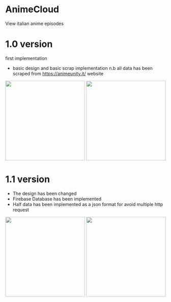 # AnimeCloud
View italian anime episodes

# 1.0 version
first implementation
- basic design and basic scrap implementation 
n.b all data has been scraped from https://animeunity.it/ website

<p align="center">
  <img src="https://user-images.githubusercontent.com/15950481/73614689-b1325980-4601-11ea-8e64-29a995e6cbd3.png" width="250"/>  
  <img src="https://user-images.githubusercontent.com/15950481/73614691-b1325980-4601-11ea-8de5-cc364a113f43.png" width="250"/> 
</p>

# 1.1 version
- The design has been changed
- Firebase Database has been implemented
- Half data has been implemented as a json format for avoid multiple http request

<p align="center">
  <img src="https://user-images.githubusercontent.com/15950481/74111540-88780a00-4b95-11ea-94ef-adc0012dd836.png" width="250"/>
  <img src="https://user-images.githubusercontent.com/15950481/74111541-8a41cd80-4b95-11ea-844a-45ade27675ff.png" width="250"/>  
</p>
